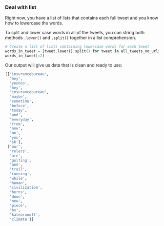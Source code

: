 <!--title={Creating a List of Lower Case Words from Tweets}-->

### Deal with list

Right now, you have a list of lists that contains each full tweet and you know how to lowercase the words.

To split and lower case words in all of the tweets, you can string both methods `.lower()` and `.split()` together in a list comprehension.

``` python
# Create a list of lists containing lowercase words for each tweet
words_in_tweet = [tweet.lower().split() for tweet in all_tweets_no_urls]
words_in_tweet[:2]

```

Our output will give us data that is clean and ready to use:

``` python
[['insurancebureau',
  'hey',
  'yoohoo',
  'hey',
  'insurancebureau',
  'maybe',
  'sometime',
  'before',
  'today',
  'and',
  'everyday',
  'from',
  'now',
  'on',
  'you',
  'sh'],
 ['our',
  'rulers',
  'are',
  'golfing',
  'and',
  'trail',
  'running',
  'while',
  'human',
  'civilization',
  'burns',
  'down',
  'new',
  'piece',
  'by',
  'katearonoff',
  'climate']]
```

